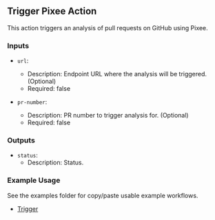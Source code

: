 ## Trigger Pixee Action

This action triggers an analysis of pull requests on GitHub using Pixee.

### Inputs

- `url`:
    - Description: Endpoint URL where the analysis will be triggered. (Optional)
    - Required: false

- `pr-number`:
    - Description: PR number to trigger analysis for. (Optional)
    - Required: false

### Outputs

- `status`:
    - Description: Status.

### Example Usage

See the examples folder for copy/paste usable example workflows.

* [Trigger](../examples/trigger.yml)
